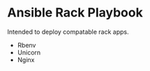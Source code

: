 Ansible Rack Playbook
=====================

Intended to deploy compatable rack apps.

- Rbenv
- Unicorn
- Nginx
